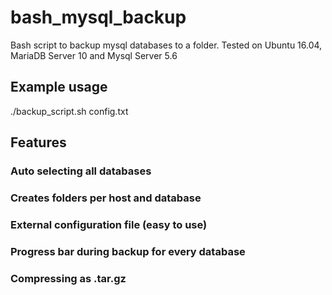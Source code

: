 # bash_mysql_backup
Bash script to backup mysql databases to a folder.
Tested on Ubuntu 16.04, MariaDB Server 10 and Mysql Server 5.6

## Example usage

./backup_script.sh config.txt

## Features
### Auto selecting all databases
### Creates folders per host and database
### External configuration file (easy to use)
### Progress bar during backup for every database
### Compressing as .tar.gz


